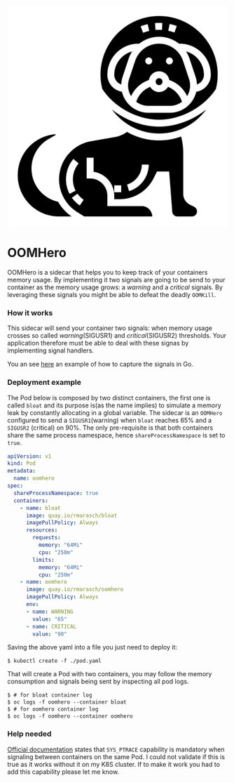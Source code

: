![OOMHero](https://github.com/ricardomaraschini/oomhero/raw/master/assets/logo.png)

# OOMHero

OOMHero is a sidecar that helps you to keep track of your containers memory
usage. By implementing it two signals are going to be send to your container
as the memory usage grows: a _warning_ and a _critical_ signals. By leveraging
these signals you might be able to defeat the deadly `OOMKill`.

### How it works

This sidecar will send your container two signals: when memory usage crosses
so called _warning_(SIGUSR1) and _critical_(SIGUSR2) thresholds. Your application
therefore must be able to deal with these signas by implementing signal handlers.

You an see [here](https://github.com/ricardomaraschini/oomhero/blob/master/cmd/bloat/main.go)
an example of how to capture the signals in Go.

### Deployment example

The Pod below is composed by two distinct containers, the first one is called
`bloat` and its purpose is(as the name implies) to simulate a memory leak by
constantly allocating in a global variable. The sidecar is an `OOMHero` 
configured to send a `SIGUSR1`(warning) when `bloat` reaches 65% and a `SIGUSR2`
(critical) on 90%. The only pre-requisite is that both containers share the same
process namespace, hence `shareProcessNamespace` is set to `true`.

```yaml
apiVersion: v1
kind: Pod
metadata:
  name: oomhero
spec:
  shareProcessNamespace: true
  containers:
    - name: bloat
      image: quay.io/rmarasch/bloat
      imagePullPolicy: Always
      resources:
        requests:
          memory: "64Mi"
          cpu: "250m"
        limits:
          memory: "64Mi"
          cpu: "250m"
    - name: oomhero
      image: quay.io/rmarasch/oomhero
      imagePullPolicy: Always
      env:
      - name: WARNING
        value: "65"
      - name: CRITICAL
        value: "90" 
```

Saving the above yaml into a file you just need to deploy it:

```
$ kubectl create -f ./pod.yaml
```

That will create a Pod with two containers, you may follow the memory consumption
and signals being sent by inspecting all pod logs.

```
$ # for bloat container log
$ oc logs -f oomhero --container bloat
$ # for oomhero container log
$ oc logs -f oomhero --container oomhero 
```

### Help needed

[Official documentation](https://kubernetes.io/docs/tasks/configure-pod-container/share-process-namespace/)
states that `SYS_PTRACE` capability is mandatory when signaling between containers
on the same Pod. I could not validate if this is true as it works without it on my
K8S cluster. If to make it work you had to add this capability please let me know.
